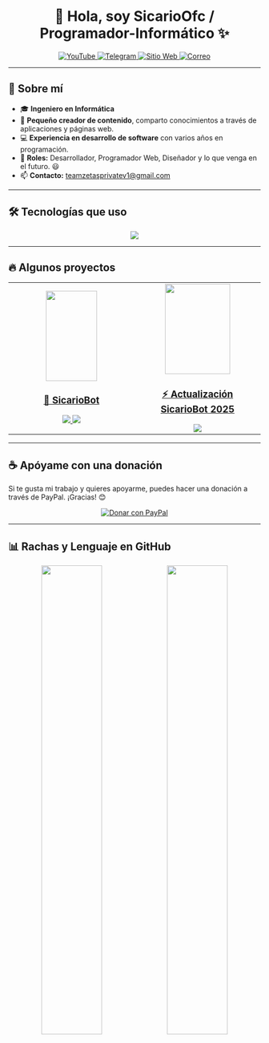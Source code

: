 <h1 align="center">👋 Hola, soy SicarioOfc / Programador-Informático ✨</h1>

<div align="center">
    <a href="https://www.youtube.com/@nms_sicario023">
        <img src="https://img.shields.io/badge/YouTube-FF0000?style=for-the-badge&logo=youtube&logoColor=white" alt="YouTube" title="📌 YouTube (Ctrl + Click para abrir en nueva pestaña) ⧉"/>
    </a>
    <a href="https://t.me/mds_inmunes">
        <img src="https://img.shields.io/badge/Telegram-2CA5E0?style=for-the-badge&logo=telegram&logoColor=white" alt="Telegram" title="📌 Telegram (Ctrl + Click para abrir en nueva pestaña) ⧉"/>
    </a>
    <a href="https://teamzetasprivate.kesug.com">
        <img src="https://img.shields.io/badge/TeamZetasPrivate-000000?style=for-the-badge&logo=About.me&logoColor=white" alt="Sitio Web" title="📌 TeamZetasPrivate (Ctrl + Click para abrir en nueva pestaña) ⧉"/>
    </a>
    <a href="mailto:teamzetasprivatev1@gmail.com">
        <img src="https://img.shields.io/badge/Gmail-D14836?style=for-the-badge&logo=gmail&logoColor=white" alt="Correo" title="📌 Gmail (Ctrl + Click para abrir en nueva pestaña) ⧉"/>
    </a>
</div>

---

## 🚀 Sobre mí  
- 🎓 **Ingeniero en Informática**  
- 🎥 **Pequeño creador de contenido**, comparto conocimientos a través de aplicaciones y páginas web.  
- 💻 **Experiencia en desarrollo de software** con varios años en programación.  
- 📝 **Roles:** Desarrollador, Programador Web, Diseñador y lo que venga en el futuro. 😃  
- 📫 **Contacto:** [teamzetasprivatev1@gmail.com](mailto:teamzetasprivatev1@gmail.com)  

---

## 🛠 Tecnologías que uso
<p align="center">
    <a href="https://skillicons.dev">
        <img src="https://skillicons.dev/icons?i=androidstudio,c,cs,cpp,java,php,dart,flutter,py,dotnet,css,html,js,nodejs,mysql,sqlite,firebase,gtk,git,github,docker,materialui,postman,eclipse,vscode,bash,linux,ai,ps&perline=12" />
    </a>
</p>

---

## 🔥 Algunos proyectos
<table align="center">
    <tr>
        <td align="center" width="50%">
            <a href="https://www.youtube.com/shorts/BGWUrxdlgjw" title="📌 YouTube (Ctrl + Click para abrir en nueva pestaña) ⧉">
                <img src="https://i.ytimg.com/vi/BGWUrxdlgjw/oar2.jpg" width="101.25px" height="180px alt="SicarioBot"/>
                <h3>🤖 SicarioBot</h3>
            </a>
            <a href="https://www.youtube.com/shorts/BGWUrxdlgjw" title="📌 YouTube (Ctrl + Click para abrir en nueva pestaña) ⧉">
                <img src="https://img.shields.io/badge/YouTube-FF0000?style=for-the-badge&logo=youtube&logoColor=white"/>
            </a>
            <a href="https://github.com/programador024/SicariBot">
                <img src="https://img.shields.io/badge/GitHub-100000?style=for-the-badge&logo=github&logoColor=white"/>
            </a>
        </td>
        <td align="center" width="50%">
            <a href="https://www.youtube.com/watch?v=ScdCtxylqdY&t=1s" title="📌 YouTube (Ctrl + Click para abrir en nueva pestaña) ⧉">
                <img src="https://i9.ytimg.com/vi/ScdCtxylqdY/sddefault.jpg?v=67d3b90a&sqp=COju0b8G&rs=AOn4CLANBTgpnf8W-6t8hMnp6DnMwOwXbg" width="130px" height="180px alt="Actualización SicarioBot"/>
                <h3>⚡ Actualización SicarioBot 2025</h3>
            </a>
            <a href="https://www.youtube.com/watch?v=ScdCtxylqdY&t=1s" title="📌 YouTube (Ctrl + Click para abrir en nueva pestaña) ⧉">
                <img src="https://img.shields.io/badge/YouTube-FF0000?style=for-the-badge&logo=youtube&logoColor=white"/>
            </a>
        </td>
    </tr>
</table>

---

## ☕ Apóyame con una donación
Si te gusta mi trabajo y quieres apoyarme, puedes hacer una donación a través de PayPal. ¡Gracias! 😊  

<p align="center">
    <a href="https://www.paypal.com/donate/?hosted_button_id=WBH9YG88LGJCW">
        <img src="https://www.paypalobjects.com/en_US/i/btn/btn_donateCC_LG.gif" alt="Donar con PayPal"/>
    </a>
</p>

---

## 📊 Rachas y Lenguaje en GitHub  
<p align="center">
    <img src="https://github-readme-streak-stats.herokuapp.com/?user=programador024&theme=dark&hide_border=false" width="49%"/>
    <img src="https://github-readme-stats.anuraghazra1.vercel.app/api/top-langs/?username=programador024&theme=dark&hide_border=false&no-bg=true&no-frame=true&langs_count=10" width="49%"/>
</p>
